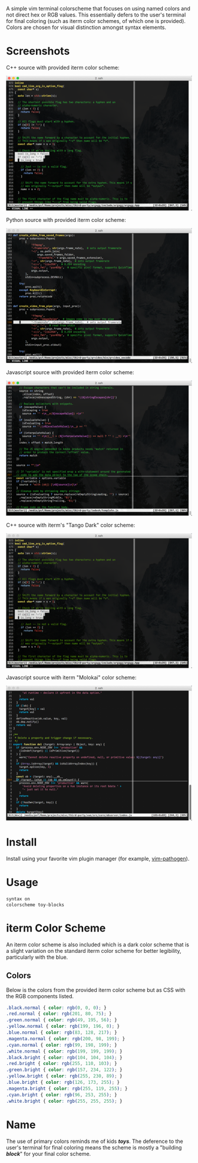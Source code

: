 A simple vim terminal colorscheme that focuses on using named colors and not direct hex or RGB values. This essentially defers to the user's terminal for final coloring (such as iterm color schemes, of which one is provided). Colors are chosen for visual distinction amongst syntax elements.

# Screenshots

C++ source with provided iterm color scheme:

![](./screenshots/cpp-with-toy-blocks.png)

Python source with provided iterm color scheme:

![](./screenshots/python-with-toy-blocks.png)

Javascript source with provided iterm color scheme:

![](./screenshots/javascript-with-toy-blocks.png)

C++ source with iterm's "Tango Dark" color scheme:

![](./screenshots/cpp-with-tango-dark.png)

Javascript source with iterm "Molokai" color scheme:

![](./screenshots/javascript-with-molokai.png)

# Install

Install using your favorite vim plugin manager (for example, [vim-pathogen](https://github.com/tpope/vim-pathogen)).

# Usage

```VimL
syntax on
colorscheme toy-blocks
```

# iterm Color Scheme

An iterm color scheme is also included which is a dark color scheme that is a slight variation on the standard iterm color scheme for better legibility, particularly with the blue.

## Colors

Below is the colors from the provided iterm color scheme but as CSS with the RGB components listed.

```css
.black.normal { color: rgb(0, 0, 0); }
.red.normal { color: rgb(201, 80, 75); }
.green.normal { color: rgb(49, 195, 56); }
.yellow.normal { color: rgb(199, 196, 0); }
.blue.normal { color: rgb(83, 128, 217); }
.magenta.normal { color: rgb(200, 98, 199); }
.cyan.normal { color: rgb(99, 198, 199); }
.white.normal { color: rgb(199, 199, 199); }
.black.bright { color: rgb(104, 104, 104); }
.red.bright { color: rgb(255, 110, 103); }
.green.bright { color: rgb(157, 234, 122); }
.yellow.bright { color: rgb(255, 230, 89); }
.blue.bright { color: rgb(126, 173, 255); }
.magenta.bright { color: rgb(255, 119, 255); }
.cyan.bright { color: rgb(96, 253, 255); }
.white.bright { color: rgb(255, 255, 255); }
```

# Name

The use of primary colors reminds me of kids ***toys***. The deference to the user's terminal for final coloring means the scheme is mostly a "building ***block***" for your final color scheme.
